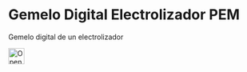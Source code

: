 # Gemelo Digital Electrolizador PEM
Gemelo digital de un electrolizador

<a href="https://idx.google.com/import?url=https%3A%2F%2Fgithub.com%2Fsantiagoavilaunal%2FDigitalTwinElectrolizadorPEM">
  <img
    height="32"
    alt="Open in IDX"
    src="https://cdn.idx.dev/btn/open_light_32.svg">
</a>

